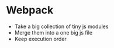 # Webpack

- Take a big collection of tiny js modules
- Merge them into a one big js file
- Keep execution order
